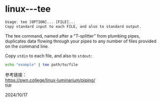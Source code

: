 # linux---tee

```r
Usage: tee [OPTION]... [FILE]...
Copy standard input to each FILE, and also to standard output.
```

The tee command, named after a "T-splitter" from plumbing pipes, duplicates data flowing through your pipes to any number of files provided on the command line.  


Copy `stdin` to each file, and also to `stdout`:  
```bash
echo "example" | tee path/to/file
```


参考链接：  
https://pwn.college/linux-luminarium/piping/  
tldr  


2024/10/17  

